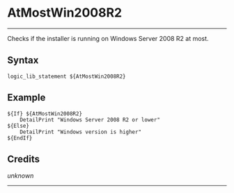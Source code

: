 # AtMostWin2008R2

---

Checks if the installer is running on Windows Server 2008 R2 at most.

## Syntax

	logic_lib_statement ${AtMostWin2008R2}

## Example

	${If} ${AtMostWin2008R2}
		DetailPrint "Windows Server 2008 R2 or lower"
	${Else}
		DetailPrint "Windows version is higher"
	${EndIf}

## Credits

*unknown*

---
